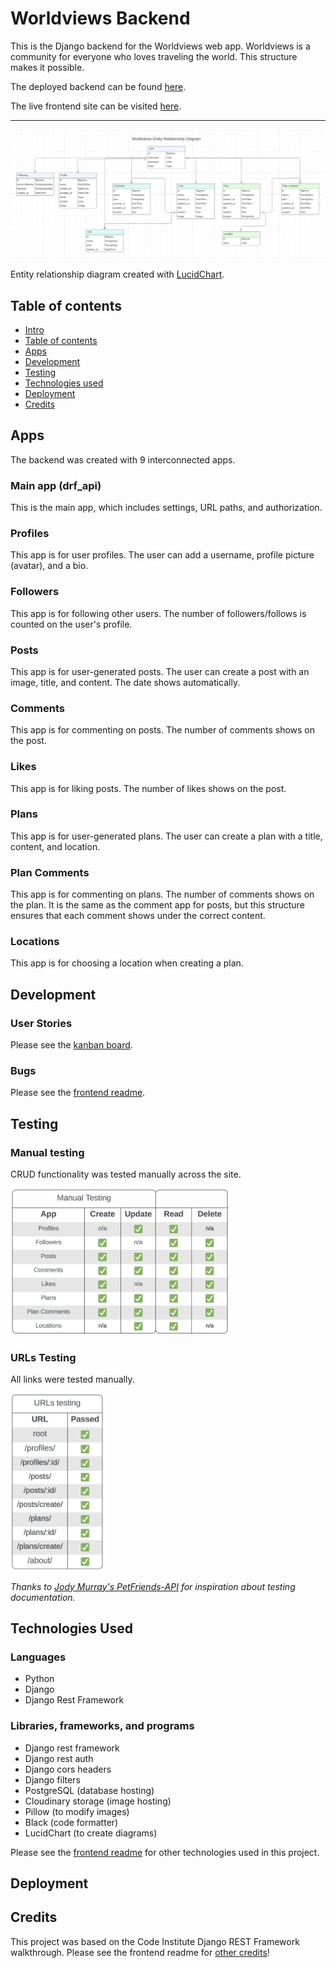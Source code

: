 # Worldviews Backend

This is the Django backend for the Worldviews web app. Worldviews is a community for everyone who loves traveling the world. This structure makes it possible.<br>

The deployed backend can be found [here](https://worldviews-api1-2fa5e8a86642.herokuapp.com/). <br>

The live frontend site can be visited [here](https://worldviews-162453e10c7f.herokuapp.com/).
<hr>

<div align="left">
  <img src="assets/readme_images/entity-relationships.png" alt="Entity relationship diagram" width="">
</div>

Entity relationship diagram created with [LucidChart](https://www.lucidchart.com/pages/).

## Table of contents
- [Intro](#worldviews-backend)
- [Table of contents](#table-of-contents)
- [Apps](#apps)
- [Development](#development)
- [Testing](#testing)
- [Technologies used](#technologies-used)
- [Deployment](#deployment)
- [Credits](#credits)

## Apps
The backend was created with 9 interconnected apps.
### Main app (drf_api)
This is the main app, which includes settings, URL paths, and authorization.
### Profiles
This app is for user profiles. The user can add a username, profile picture (avatar), and a bio.
### Followers
This app is for following other users. The number of followers/follows is counted on the user's profile.
### Posts
This app is for user-generated posts. The user can create a post with an image, title, and content. The date shows automatically.
### Comments
This app is for commenting on posts. The number of comments shows on the post.
### Likes
This app is for liking posts. The number of likes shows on the post.
### Plans
This app is for user-generated plans. The user can create a plan with a title, content, and location.
### Plan Comments
This app is for commenting on plans. The number of comments shows on the plan. It is the same as the comment app for posts, but this structure ensures that each comment shows under the correct content.
### Locations
This app is for choosing a location when creating a plan.

## Development
### User Stories
Please see the [kanban board](https://github.com/users/emilyrosenberg/projects/7/views/1). 
### Bugs
Please see the [frontend readme](hhttps://github.com/emilyrosenberg/worldviews/blob/main/README.md#bugs).

## Testing
### Manual testing
CRUD functionality was tested manually across the site.

<div align="left">
  <img src="assets/readme_images/manual-testing.png" alt="Manual testing diagram" width="350">
</div>

### URLs Testing
All links were tested manually.

<div align="left">
  <img src="assets/readme_images/urls-testing.png" alt="URLs testing diagram" width="150">
</div>

_Thanks to [Jody Murray's PetFriends-API](https://github.com/JodyMurray/my-api?tab=readme-ov-file#manual-testing) for inspiration about testing documentation._

## Technologies Used
### Languages
- Python
- Django
- Django Rest Framework

### Libraries, frameworks, and programs
- Django rest framework
- Django rest auth
- Django cors headers
- Django filters
- PostgreSQL (database hosting)
- Cloudinary storage (image hosting)
- Pillow (to modify images)
- Black (code formatter)
- LucidChart (to create diagrams)

Please see the [frontend readme](https://github.com/emilyrosenberg/worldviews/blob/main/README.md#languages-libraries-and-software) for other technologies used in this project.

## Deployment

## Credits
This project was based on the Code Institute Django REST Framework walkthrough. Please see the frontend readme for [other credits](https://github.com/emilyrosenberg/worldviews/blob/main/README.md#credits)!
